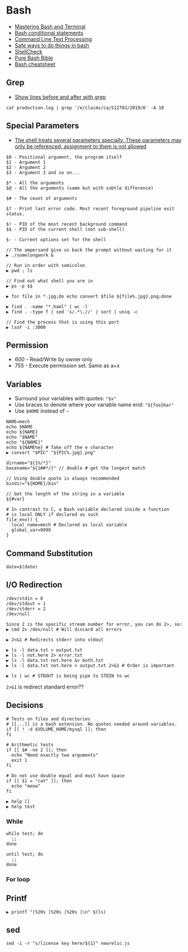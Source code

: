 # Bash

* [Mastering Bash and Terminal](https://www.blockloop.io/mastering-bash-and-terminal)
* [Bash conditional statements](http://tldp.org/LDP/Bash-Beginners-Guide/html/sect_07_01.html)
* [Command Line Text Processing](https://github.com/learnbyexample/Command-line-text-processing)
* [Safe ways to do things in bash](https://github.com/anordal/shellharden/blob/master/how_to_do_things_safely_in_bash.md)
* [ShellCheck](https://github.com/koalaman/shellcheck/)
* [Pure Bash Bible](https://github.com/dylanaraps/pure-bash-bible)
* [Bash cheatsheet](https://devhints.io/bash)

## Grep

* [Show lines before and after with grep](https://blog.liplex.de/grep-with-more-lines/)

```
cat production.log | grep '/e/claims/ca/S12703/2019/6' -A 10
```

## Special Parameters

* [The shell treats several parameters specially. These parameters may only be referenced; assignment to them is not allowed](https://www.gnu.org/software/bash/manual/html_node/Special-Parameters.html)

```
$0 - Positional argument, the program itself
$1 - Argument 1
$2 - Argument 2
$3 - Argument 3 and so on...

$* - All the arguments
$@ - All the arguments (same but with subtle difference)

$# - The count of arguments

$? - Print last error code. Most recent foreground pipeline exit status.

$! - PID of the most recent background command
$$ - PID of the current shell (not sub-shell)

$- - Current options set for the shell

// The ampersand give us back the prompt without waiting for it
▶ ./somelongwork &

// Run in order with semicolon
▶ pwd ; ls
```

```
// Find out what shell you are in
▶ ps -p $$
```

```
▶ for file in *.jpg;do echo convert $file ${file%.jpg}.png;done
```

```
▶ find . -name "*.haml" | wc -l
▶ find . -type f | sed 's/.*\.//' | sort | uniq -c
```

```
// Find the process that is using this port
▶ lsof -i :3000
```

## Permission

* 600 - Read/Write by owner only
* 755 - Execute permission set. Same as a+x

## Variables

* Surround your variables with quotes: `"$x"`
* Use braces to denote where your variable name end: `"${foo}bar"`
* Use `$HOME` instead of `~`

```
NAME=mech
echo $NAME
echo ${NAME}
echo "$NAME"
echo "${NAME}"
echo ${NAME%e} # Take off the e character
▶ convert "$PIC" "${PIC%.jpg}.png"

dirname="${1%/*}"
basename="${1##*/}" // double # get the longest match

// Using double quote is always recommended
bindir="${HOME}/bin"

// Get the length of the string in a variable
${#var}

# In contrast to C, a Bash variable declared inside a function
# is local ONLY if declared as such
file_env() {
  local name=mech # Declared as local variable
  global_var=9999
}```

## Command Substitution

```
date=$(date)
```

## I/O Redirection

```
/dev/stdin = 0
/dev/stdout = 1
/dev/stderr = 2
/dev/null

Since 2 is the specific stream number for error, you can do 2>, so:
▶ cmd 2> /dev/null # Will discard all errors

▶ 2>&1 # Redirects stderr into stdout

▶ ls -l data.txt > output.txt
▶ ls -l not.here 2> error.txt
▶ ls -l data.txt not.here &> both.txt
▶ ls -l data.txt not.here > output.txt 2>&1 # Order is important

▶ ls | wc # STDOUT is being pipe to STDIN to wc
```

`2>&1` is redirect standard error??

## Decisions

```
# Tests on files and directories
# [[...]] is a bash extension. No quotes needed around variables.
if [[ ! -d $VOLUME_HOME/mysql ]]; then
fi

# Arithmetic tests
if [[ $# -ne 2 ]]; then
  echo "Need exactly two arguments"
  exit 1
fi

# Do not use double equal and must have space
if [[ $1 = "cat" ]]; then
  echo "meow"
fi
```

```
▶ help [[
▶ help test
```

### While

```
while test; do
  ;;
done

until test; do
  ;;
done
```

### For loop



## Printf

```
▶ printf "|%20s |%20s |%20s |\n" $(ls)
```

## sed

```
sed -i -r "s/license key here/${1}" newrelic.js
```

